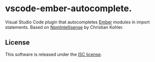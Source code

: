 # vscode-ember-autocomplete.
Visual Studio Code plugin that autocompletes
[Ember](https://www.emberjs.com/) modules in import statements. Based on
[NpmIntellisense](https://github.com/ChristianKohler/NpmIntellisense) by
Christian Kohler.

## License
This software is released under the [ISC license](LICENSE).
